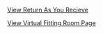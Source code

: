 [View Return As You Recieve](https://mbkalban.github.io/mbkalban.github.io/index.html)

[View Virtual Fitting Room Page](https://mbkalban.github.io/mbkalban.github.io/vfr.html)


